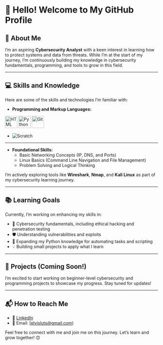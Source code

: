 # 👋 Hello! Welcome to My GitHub Profile  

## 👤 About Me
I’m an aspiring **Cybersecurity Analyst** with a keen interest in learning how to protect systems and data from threats. While I’m at the start of my journey, I’m continuously building my knowledge in cybersecurity fundamentals, programming, and tools to grow in this field.

---


## 💻 Skills and Knowledge
Here are some of the skills and technologies I’m familiar with:

- **Programming and Markup Languages:**  
<p align="left"> 
<img src="https://cdn.jsdelivr.net/gh/devicons/devicon/icons/html5/html5-original.svg" alt="HTML" width="40" height="40"/> 
<img src="https://cdn.jsdelivr.net/gh/devicons/devicon/icons/python/python-original.svg" alt="Python" width="40" height="40"/>
<img src="https://cdn.jsdelivr.net/gh/devicons/devicon/icons/git/git-original.svg" alt="Git" width="40" height="40"/>
</p>

- ![Scratch](https://img.shields.io/badge/Scratch-4D97FF?style=flat&logo=scratch&logoColor=white)

---

- **Foundational Skills:**  
  - Basic Networking Concepts (IP, DNS, and Ports)  
  - Linux Basics (Command Line Navigation and File Management)  
  - Problem Solving and Logical Thinking  

I’m actively exploring tools like **Wireshark**, **Nmap**, and **Kali Linux** as part of my cybersecurity learning journey.

---

## 📚 Learning Goals
Currently, I’m working on enhancing my skills in:  
- 🔐 Cybersecurity fundamentals, including ethical hacking and penetration testing  
- 🛡️ Understanding vulnerabilities and exploits  
- 🐍 Expanding my Python knowledge for automating tasks and scripting  
- 💡 Building small projects to apply what I learn  

---

## 🌱 Projects (Coming Soon!)
I’m excited to start working on beginner-level cybersecurity and programming projects to showcase my progress. Stay tuned for updates!

---

## 📬 How to Reach Me
- 💼 [LinkedIn](www.linkedin.com/in/elvis-lutomia-953339285)  
- 📧 Email: [elvisluts@gmail.com)  

Feel free to connect with me and join me on this journey. Let’s learn and grow together! 😊

<!---
Elvisluts/Elvisluts is a ✨ special ✨ repository because its `README.md` (this file) appears on your GitHub profile.
You can click the Preview link to take a look at your changes.
--->
